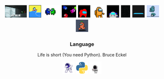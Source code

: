 <!--
**Codelicious100/Codelicious100** is a ✨ _special_ ✨ repository because its `README.md` (this file) appears on your GitHub profile.

Here are some ideas to get you started: inte

- 🔭 I’m currently working on ...
- 🌱 I’m currently learning ...
- 👯 I’m looking to collaborate on ...
- 🤔 I’m looking for help with ...
- 💬 Ask me about ...
- 📫 How to reach me: ...
- 😄 Pronouns: ...
- ⚡ Fun fact: ...
-->
<h1 align="center">
    <img src="letme.gif" height="40"/>
    <img src="surfin.gif" height="40"/>
    <img src="hehehe.gif" height="40"/>
    <img src="universe.gif" height="40"/>
    <img src="escape.gif" height="40"/>
    <img src="amongus.gif" height="40"/>
    <img src="slice.gif" height="40"/>
    <img src="shoot.gif" height="40"/>
    <img src="lookaround.gif" height="40"/>
    <img src="ghost.gif" height="40"/>
    <img src="run.gif" height="40"/>
</h1>



<h3 align="center">Language</h3>
<p align="center">Life is short (You need Python). Bruce Eckel</p>
<p align="center"> 
    <img src="spacesuit.gif" alt="python" width="40" height="40"/>
    <img src="python.gif" alt="python" width="40" height="40"/>
    <img src="spacemac.gif" alt="python" width="40" height="40"/>
</p>
